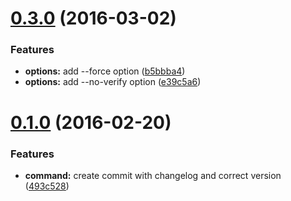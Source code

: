 <a name="0.3.0"></a>
# [0.3.0](https://github.com/JamieMason/commit-release/compare/0.1.0...v0.3.0) (2016-03-02)


### Features

* **options:** add --force option ([b5bbba4](https://github.com/JamieMason/commit-release/commit/b5bbba4))
* **options:** add --no-verify option ([e39c5a6](https://github.com/JamieMason/commit-release/commit/e39c5a6))



<a name="0.1.0"></a>
# [0.1.0](https://github.com/JamieMason/commit-release/compare/493c528...0.1.0) (2016-02-20)


### Features

* **command:** create commit with changelog and correct version ([493c528](https://github.com/JamieMason/commit-release/commit/493c528))



